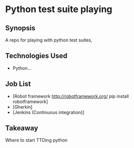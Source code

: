 Python test suite playing
=======================

## Synopsis

A repo for playing with python test suites,

## Technologies Used

- Python...

## Job List

- [Robot framework http://robotframework.org/ pip install robotframework]
- [Gherkin]
- [Jenkins (Continuous integration)]

## Takeaway

Where to start TTDing python
